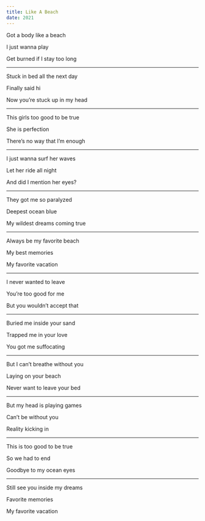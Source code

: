 ```yaml
---
title: Like A Beach 
date: 2021
---
```


Got a body like a beach 

I just wanna play 

Get burned if I stay too long 

---

Stuck in bed all the next day 

Finally said hi

Now you’re stuck up in my head 

---

This girls too good to be true 

She is perfection

There’s no way that I’m enough 

---

I just wanna surf her waves 

Let her ride all night 

And did I mention her eyes?

---

They got me so paralyzed 

Deepest ocean blue

My wildest dreams coming true 

---

Always be my favorite beach 

My best memories 

My favorite vacation 

---

I never wanted to leave 

You’re too good for me 

But you wouldn’t accept that 

---

Buried me inside your sand 

Trapped me in your love 

You got me suffocating 

---

But I can’t breathe without you 

Laying on your beach 

Never want to leave your bed 

---

But my head is playing games

Can’t be without you 

Reality kicking in 

---

This is too good to be true 

So we had to end 

Goodbye to my ocean eyes 

---

Still see you inside my dreams 

Favorite memories 

My favorite vacation 
